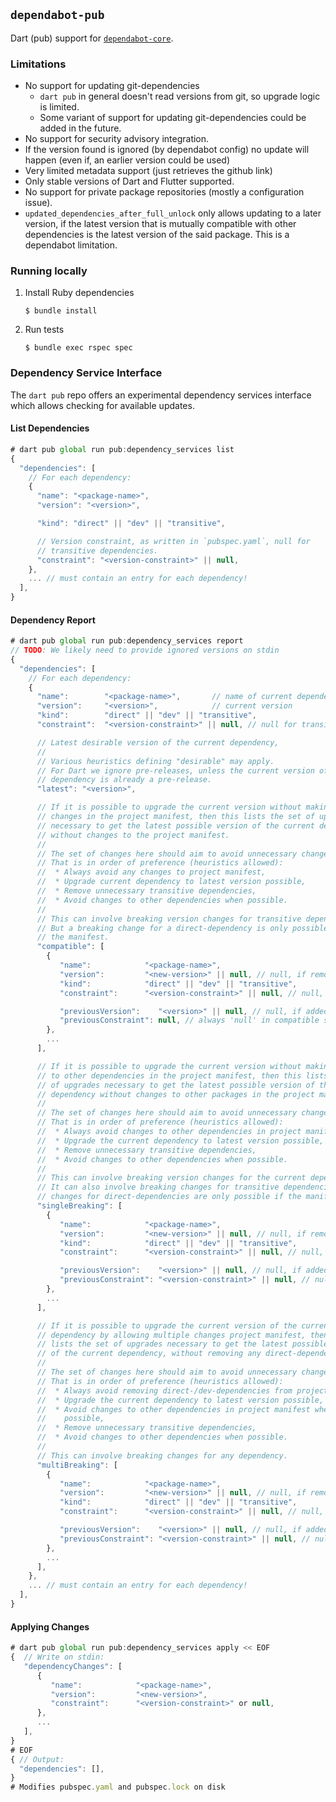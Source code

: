 ## `dependabot-pub`

Dart (pub) support for [`dependabot-core`][core-repo].

### Limitations

 - No support for updating git-dependencies
   * `dart pub` in general doesn't read versions from git, so upgrade logic is limited.
   * Some variant of support for updating git-dependencies could be added in the future.
 - No support for security advisory integration.
 - If the version found is ignored (by dependabot config) no update will happen (even if, an earlier version could be used)
 - Very limited metadata support (just retrieves the github link)
 - Only stable versions of Dart and Flutter supported.
 - No support for private package repositories (mostly a configuration issue).
 - `updated_dependencies_after_full_unlock` only allows updating to a later version, if the latest version that is mutually compatible with other dependencies is the latest version of the said package. This is a dependabot limitation.

### Running locally

1. Install Ruby dependencies
   ```
   $ bundle install
   ```

2. Run tests
   ```
   $ bundle exec rspec spec
   ```

[core-repo]: https://github.com/dependabot/dependabot-core

### Dependency Service Interface

The `dart pub` repo offers an experimental dependency services interface which
allows checking for available updates.

#### List Dependencies

```js
# dart pub global run pub:dependency_services list
{
  "dependencies": [
    // For each dependency:
    {
      "name": "<package-name>",
      "version": "<version>",

      "kind": "direct" || "dev" || "transitive",

      // Version constraint, as written in `pubspec.yaml`, null for
      // transitive dependencies.
      "constraint": "<version-constraint>" || null,
    },
    ... // must contain an entry for each dependency!
  ],
}

```

#### Dependency Report

```js
# dart pub global run pub:dependency_services report
// TODO: We likely need to provide ignored versions on stdin
{
  "dependencies": [
    // For each dependency:
    {
      "name":        "<package-name>",       // name of current dependency
      "version":     "<version>",            // current version
      "kind":        "direct" || "dev" || "transitive",
      "constraint":  "<version-constraint>" || null, // null for transitive deps

      // Latest desirable version of the current dependency,
      //
      // Various heuristics defining "desirable" may apply.
      // For Dart we ignore pre-releases, unless the current version of the
      // dependency is already a pre-release.
      "latest": "<version>",

      // If it is possible to upgrade the current version without making any
      // changes in the project manifest, then this lists the set of upgrades
      // necessary to get the latest possible version of the current dependency
      // without changes to the project manifest.
      //
      // The set of changes here should aim to avoid unnecessary changes.
      // That is in order of preference (heuristics allowed):
      //  * Always avoid any changes to project manifest,
      //  * Upgrade current dependency to latest version possible,
      //  * Remove unnecessary transitive dependencies,
      //  * Avoid changes to other dependencies when possible.
      //
      // This can involve breaking version changes for transitive dependencies.
      // But a breaking change for a direct-dependency is only possible if allowed by
      // the manifest.
      "compatible": [
        {
           "name":            "<package-name>",
           "version":         "<new-version>" || null, // null, if removed
           "kind":            "direct" || "dev" || "transitive",
           "constraint":      "<version-constraint>" || null, // null, if transitive

           "previousVersion":    "<version>" || null, // null, if added
           "previousConstraint": null, // always 'null' in compatible solution
        },
        ...
      ],

      // If it is possible to upgrade the current version without making changes
      // to other dependencies in the project manifest, then this lists the set
      // of upgrades necessary to get the latest possible version of the current
      // dependency without changes to other packages in the project manifest.
      //
      // The set of changes here should aim to avoid unnecessary changes.
      // That is in order of preference (heuristics allowed):
      //  * Always avoid changes to other dependencies in project manifest,
      //  * Upgrade the current dependency to latest version possible,
      //  * Remove unnecessary transitive dependencies,
      //  * Avoid changes to other dependencies when possible.
      //
      // This can involve breaking version changes for the current dependency.
      // It can also involve breaking changes for transitive dependencies. But
      // changes for direct-dependencies are only possible if the manifest allows them.
      "singleBreaking": [
        {
           "name":            "<package-name>",
           "version":         "<new-version>" || null, // null, if removed
           "kind":            "direct" || "dev" || "transitive",
           "constraint":      "<version-constraint>" || null, // null, if transitive

           "previousVersion":    "<version>" || null, // null, if added
           "previousConstraint": "<version-constraint>" || null, // null, if transitive
        },
        ...
      ],

      // If it is possible to upgrade the current version of the current
      // dependency by allowing multiple changes project manifest, then this
      // lists the set of upgrades necessary to get the latest possible version
      // of the current dependency, without removing any direct-dependencies.
      //
      // The set of changes here should aim to avoid unnecessary changes.
      // That is in order of preference (heuristics allowed):
      //  * Always avoid removing direct-/dev-dependencies from project manifest.
      //  * Upgrade the current dependency to latest version possible,
      //  * Avoid changes to other dependencies in project manifest when
      //    possible,
      //  * Remove unnecessary transitive dependencies,
      //  * Avoid changes to other dependencies when possible.
      //
      // This can involve breaking changes for any dependency.
      "multiBreaking": [
        {
           "name":            "<package-name>",
           "version":         "<new-version>" || null, // null, if removed
           "kind":            "direct" || "dev" || "transitive",
           "constraint":      "<version-constraint>" || null, // null, if transitive

           "previousVersion":    "<version>" || null, // null, if added
           "previousConstraint": "<version-constraint>" || null, // null, if transitive
        },
        ...
      ],
    },
    ... // must contain an entry for each dependency!
  ],
}
```

#### Applying Changes

```js
# dart pub global run pub:dependency_services apply << EOF
{  // Write on stdin:
   "dependencyChanges": [
      {
         "name":            "<package-name>",
         "version":         "<new-version>",
         "constraint":      "<version-constraint>" or null,
      },
      ...
   ],
}
# EOF
{ // Output:
  "dependencies": [],
}
# Modifies pubspec.yaml and pubspec.lock on disk
```
